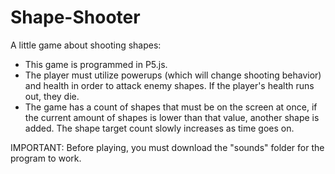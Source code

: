 # Shape-Shooter
A little game about shooting shapes:

- This game is programmed in P5.js.
- The player must utilize powerups (which will change shooting behavior) and health in order to attack enemy shapes. If the player's health runs out, they die.
- The game has a count of shapes that must be on the screen at once, if the current amount of shapes is lower than that value, another shape is added. The shape target count slowly increases as time goes on.

IMPORTANT: Before playing, you must download the "sounds" folder for the program to work.
